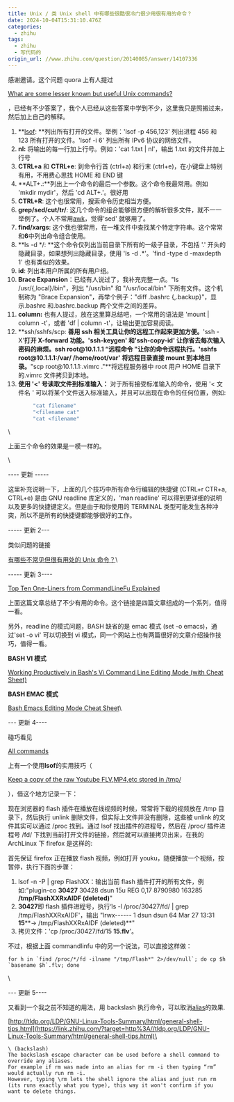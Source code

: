 ```yaml
---
title: Unix / 类 Unix shell 中有哪些很酷很冷门很少用很有用的命令？
date: 2024-10-04T15:31:10.476Z
categories:
  - zhihu
tags:
  - zhihu
  - 写代码的
origin_url: //www.zhihu.com/question/20140085/answer/14107336
---
```

感谢邀请。这个问题 quora 上有人提过

[What are some lesser known but useful Unix commands?](https://link.zhihu.com/?target=http%3A//www.quora.com/What-are-some-lesser-known-but-useful-Unix-commands)

，已经有不少答案了，我个人已经从这些答案中学到不少，这里我只是照搬过来，然后加上自己的解释。

1. **[lsof](https://zhida.zhihu.com/search?content_id=763251\&content_type=Answer\&match_order=1\&q=lsof\&zd_token=eyJhbGciOiJIUzI1NiIsInR5cCI6IkpXVCJ9.eyJpc3MiOiJ6aGlkYV9zZXJ2ZXIiLCJleHAiOjE3MjgyMjg2NjUsInEiOiJsc29mIiwiemhpZGFfc291cmNlIjoiZW50aXR5IiwiY29udGVudF9pZCI6NzYzMjUxLCJjb250ZW50X3R5cGUiOiJBbnN3ZXIiLCJtYXRjaF9vcmRlciI6MSwiemRfdG9rZW4iOm51bGx9.hK8PPYnHKB5WgVFCbq4plNZ3X18qbO7UjUrpo0hqILU\&zhida_source=entity): **列出所有打开的文件。举例：'lsof -p 456,123' 列出进程 456 和 123 所有打开的文件。'lsof -i 6' 列出所有 IPv6 协议的网络文件。
2. **nl:** 将输出的每一行加上行号。例如：'cat 1.txt | nl'，输出 1.txt 的文件并加上行号
3. **CTRL+a** 和 **CTRL+e**: 到命令行首 (ctrl+a) 和行末 (ctrl+e)，在小键盘上特别有用，不用费心思找 HOME 和 END 键
4. **ALT+.:**列出上一个命令的最后一个参数。这个命令我最常用。例如 'mkdir mydir'，然后 'cd ALT+.'。很好用
5. **CTRL+R**: 这个也很常用，搜索命令历史相当方便。
6. **grep/sed/cut/tr/**: 这几个命令的组合能够很方便的解析很多文件，就不一一举例了。个人不常用[awk](https://zhida.zhihu.com/search?content_id=763251\&content_type=Answer\&match_order=1\&q=awk\&zd_token=eyJhbGciOiJIUzI1NiIsInR5cCI6IkpXVCJ9.eyJpc3MiOiJ6aGlkYV9zZXJ2ZXIiLCJleHAiOjE3MjgyMjg2NjUsInEiOiJhd2siLCJ6aGlkYV9zb3VyY2UiOiJlbnRpdHkiLCJjb250ZW50X2lkIjo3NjMyNTEsImNvbnRlbnRfdHlwZSI6IkFuc3dlciIsIm1hdGNoX29yZGVyIjoxLCJ6ZF90b2tlbiI6bnVsbH0.wD4ao3uxq_o3-0vu0qmNlQvFp14GeQ5NzhEeEfdKhjA\&zhida_source=entity)，觉得'sed' 就够用了。
7. **find/xargs**: 这个我也很常用，在一堆文件中查找某个特定字符串。这个常常和**6**中列出命令组合使用。
8. **ls -d \*/: **这个命令仅列出当前目录下所有的一级子目录，不包括 '.' 开头的隐藏目录，如果想列出隐藏目录，使用 'ls -d .\*'。'find -type d -maxdepth 1' 也有类似的效果。
9. **id**: 列出本用户所属的所有用户组。
10. **Brace Expansion**：已经有人说过了，我补充完整一点。"ls /usr/{,local}/bin"，列出 "/usr/bin" 和 "/usr/local/bin" 下所有文件。这个机制称为 "Brace Expansion"，再举个例子："diff .bashrc {,.backup}"，显示.bashrc 和.bashrc.backup 两个文件之间的差异。
11. **column:** 也有人提过，放在这里算总结吧，一个常用的语法是 'mount | column -t'，或者 'df | column -t'，让输出更加容易阅读。
12. **ssh/sshfs/scp: **善用 ssh 相关工具让你的远程工作起来更加方便。**'ssh -X'**打开 X-forward 功能。'ssh-keygen' 和'ssh-copy-id' 让你省去每次输入密码的麻烦。**ssh root\@10.1.1.1 “远程命令 "**让你的命令远程执行。**'sshfs root\@10.1.1.1:/var/ /home/root/var'** 将远程目录直接 mount 到本地目录。**"scp root\@10.1.1.1:.vimrc ."**将远程服务器中 root 用户 HOME 目录下的.vimrc 文件拷贝到本地。
13. &#x20;**使用 '<' 号读取文件到标准输入：** 对于所有接受标准输入的命令，使用 '< 文件名 ' 可以将某个文件送入标准输入，并且可以出现在命令的任何位置，例如:

```bash
        "cat filename"
        "<filename cat"
        "cat <filename"
```

\


上面三个命令的效果是一模一样的。

\


\---- 更新 -----

这里补充说明一下，上面的几个技巧中所有命令行编辑的快捷键 (CTRL+r CTR+a, CTRL+e) 是由 GNU readline 库定义的，'man readline' 可以得到更详细的说明以及更多的快捷键定义。但是由于和你使用的 TERMINAL 类型可能发生各种冲突，所以不是所有的快捷键都能够很好的工作。

\----- 更新 2---

类似问题的链接

[有哪些不常见但很有用处的 Unix 命令？](http://www.zhihu.com/question/19585354)\


\----- 更新 3----

[Top Ten One-Liners from CommandLineFu Explained](https://link.zhihu.com/?target=http%3A//www.catonmat.net/blog/top-ten-one-liners-from-commandlinefu-explained/)

上面这篇文章总结了不少有用的命令。这个链接是四篇文章组成的一个系列，值得一看。

另外，readline 的模式问题，BASH 缺省的是 emac 模式 (set -o emacs)，通过'set -o vi' 可以切换到 vi 模式，同一个网站上也有两篇很好的文章介绍操作技巧，值得一看。

**BASH VI 模式**

[Working Productively in Bash's Vi Command Line Editing Mode (with Cheat Sheet)](https://link.zhihu.com/?target=http%3A//www.catonmat.net/blog/bash-vi-editing-mode-cheat-sheet/)

**BASH EMAC 模式**

[Bash Emacs Editing Mode Cheat Sheet](https://link.zhihu.com/?target=http%3A//www.catonmat.net/blog/bash-emacs-editing-mode-cheat-sheet/)\


\--- 更新 4----

碰巧看见

[All commands](https://link.zhihu.com/?target=http%3A//commandlinefu.com)

上有一个使用**lsof**的实用技巧（

[Keep a copy of the raw Youtube FLV,MP4,etc stored in /tmp/](https://link.zhihu.com/?target=http%3A//www.commandlinefu.com/commands/view/10305/keep-a-copy-of-the-raw-youtube-flvmp4etc-stored-in-tmp)

），借这个地方记录一下：

现在浏览器的 flash 插件在播放在线视频的时候，常常将下载的视频放在 /tmp 目录下，然后执行 unlink 删除文件，但实际上文件并没有删除，这些被 unlink 的文件其实可以通过 /proc 找到。通过 lsof 找出插件的进程号，然后在 /proc/ 插件进程号 /fd/ 下找到当前打开文件的链接，然后就可以直接拷贝出来，在我的 ArchLinux 下 firefox 是这样的:

首先保证 firefox 正在播放 flash 视频，例如打开 youku，随便播放一个视频，按暂停，执行下面的步骤：

1. lsof -n -P | grep FlashXX：输出当前 flash 插件打开的所有文件，例如:"plugin-co **30427** 30428 dsun 15u REG 0,17 8790980 163285 **/tmp/FlashXXRxAIDF (deleted)**"
2. **30427**即 flash 插件进程号，执行‘ls -l /proc/30427/fd/ | grep /tmp/FlashXXRxAIDF'，输出 "lrwx------ 1 dsun dsun 64 Mar 27 13:31 **15****-> /tmp/FlashXXRxAIDF (deleted)**"
3. 拷贝文件：'cp /proc/30427/fd/15 **15.flv**'。

不过，根据上面 commandlinfu 中的另一个说法，可以直接这样做：

```text
for h in `find /proc/*/fd -ilname "/tmp/Flash*" 2>/dev/null`; do cp $h `basename $h`.flv; done
```

\


\--- 更新 5----

又看到一个我之前不知道的用法，用 backslash 执行命令，可以取消[alias](https://zhida.zhihu.com/search?content_id=763251\&content_type=Answer\&match_order=1\&q=alias\&zd_token=eyJhbGciOiJIUzI1NiIsInR5cCI6IkpXVCJ9.eyJpc3MiOiJ6aGlkYV9zZXJ2ZXIiLCJleHAiOjE3MjgyMjg2NjUsInEiOiJhbGlhcyIsInpoaWRhX3NvdXJjZSI6ImVudGl0eSIsImNvbnRlbnRfaWQiOjc2MzI1MSwiY29udGVudF90eXBlIjoiQW5zd2VyIiwibWF0Y2hfb3JkZXIiOjEsInpkX3Rva2VuIjpudWxsfQ.pCq4Vi_pZUGaloKrtrhVirZh2YU9fNqzDavGrdy1Dms\&zhida_source=entity)的效果.

[http://tldp.org/LDP/GNU-Linux-Tools-Summary/html/general-shell-tips.html](https://link.zhihu.com/?target=http%3A//tldp.org/LDP/GNU-Linux-Tools-Summary/html/general-shell-tips.html)\


```text
\ (backslash)
The backslash escape character can be used before a shell command to override any aliases.
For example if rm was made into an alias for rm -i then typing “rm” would actually run rm -i.
However, typing \rm lets the shell ignore the alias and just run rm (its runs exactly what you type), this way it won't confirm if you want to delete things.
```
